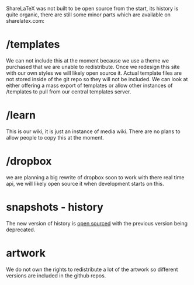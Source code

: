 ShareLaTeX was not built to be open source from the start, its history is quite organic, there are still some minor parts which are available on sharelatex.com:

# /templates 
We can not include this at the moment because we use a theme we purchased that we are unable to redistribute. Once we redesign this site with our own styles we will likely open source it. Actual template files are not stored inside of the git repo so they will not be included. We can look at either offering a mass export of templates or allow other instances of /templates to pull from our central templates server.

# /learn
This is our wiki, it is just an instance of media wiki. There are no plans to allow people to copy this at the moment.

# /dropbox
we are planning a big rewrite of dropbox soon to work with there real time api, we will likely open source it when development starts on this.

# snapshots - history
The new version of history is [open sourced](https://github.com/sharelatex/track-changes-sharelatex) with the previous version being deprecated.

# artwork
We do not own the rights to redistribute a lot of the artwork so different versions are included in the github repos.
